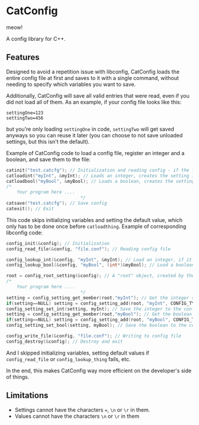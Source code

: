 # CatConfig
meow!

A config library for C++.
## Features
Designed to avoid a repetition issue with libconfig, CatConfig loads the entire config file at first and saves to it with a single command, without needing to specify which variables you want to save.

Additionally, CatConfig will save all valid entries that were read, even if you did not load all of them. As an example, if your config file looks like this:
```
settingOne=123
settingTwo=456
```
but you're only loading `settingOne` in code, `settingTwo` will get saved anyways so you can reuse it later (you can choose to not save unloaded settings, but this isn't the default).

Example of CatConfig code to load a config file, register an integer and a boolean, and save them to the file:
```cpp
catinit("test.catcfg"); // Initialization and reading config - if the file does not exist, make an empty config
catloadint("myInt", &myInt); // Loads an integer, creates the setting if it doesn't exist
catloadbool("myBool", &myBool); // Loads a boolean, creates the setting if it doesn't exist
/*
    Your program here ....
                            */
catsave("test.catcfg"); // Save config 
catexit(); // Exit
```
This code skips initializing variables and setting the default value, which only has to be done once before `catloadthing`.
Example of corresponding libconfig code:
```cpp
config_init(&config); // Initialisation
config_read_file(&config, "file.conf"); // Reading config file

config_lookup_int(&config, "myInt", &myInt); // Load an integer, if it exists
config_lookup_bool(&config, "myBool", (int*)&myBool); // Load a boolean, if it exists

root = config_root_setting(&config); // A "root" object, created by the user, is needed 
/* 
    Your program here .... 
                            */
setting = config_setting_get_member(root,"myInt"); // Get the integer setting 
if(setting==NULL) setting = config_setting_add(root, "myInt", CONFIG_TYPE_INT); // Create the integer as a setting, if it doesn't exist
config_setting_set_int(setting, myInt); // Save the integer to the config object
setting = config_setting_get_member(root,"myBool"); // Get the boolean setting
if(setting==NULL) setting = config_setting_add(root, "myBool", CONFIG_TYPE_BOOL); // Create the boolean as a setting, if it doesn't exist
config_setting_set_bool(setting, myBool); // Save the boolean to the config object

config_write_file(&config, "file.conf"); // Writing to config file
config_destroy(&config); // Destroy and exit
```
And I skipped initializing variables, setting default values if `config_read_file` or `config_lookup_thing` fails, etc.

In the end, this makes CatConfig way more efficient on the developer's side of things.

## Limitations
- Settings cannot have the characters `=`, `\n` or `\r` in them.
- Values cannot have the characters `\n` or `\r` in them